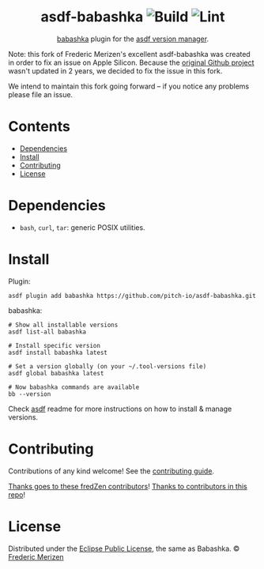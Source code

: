 <div align="center">

# asdf-babashka ![Build](https://github.com/pitch-io/asdf-babashka/workflows/Build/badge.svg) ![Lint](https://github.com/pitch-io/asdf-babashka/workflows/Lint/badge.svg)

[babashka](https://github.com/borkdude/babashka) plugin for the [asdf version manager](https://asdf-vm.com).

</div>

Note: this fork of Frederic Merizen's excellent asdf-babashka was created in order to fix an issue on Apple Silicon. Because the [original Github project](https://github.com/fredZen/asdf-babashka) wasn't updated in 2 years, we decided to fix the issue in this fork.

We intend to maintain this fork going forward – if you notice any problems please file an issue.

# Contents

- [Dependencies](#dependencies)
- [Install](#install)
- [Contributing](#contributing)
- [License](#license)

# Dependencies

- `bash`, `curl`, `tar`: generic POSIX utilities.

# Install

Plugin:

```shell
asdf plugin add babashka https://github.com/pitch-io/asdf-babashka.git
```

babashka:

```shell
# Show all installable versions
asdf list-all babashka

# Install specific version
asdf install babashka latest

# Set a version globally (on your ~/.tool-versions file)
asdf global babashka latest

# Now babashka commands are available
bb --version
```

Check [asdf](https://github.com/asdf-vm/asdf) readme for more instructions on how to
install & manage versions.

# Contributing

Contributions of any kind welcome! See the [contributing guide](contributing.md).

[Thanks goes to these fredZen contributors](https://github.com/fredZen/asdf-babashka/graphs/contributors)!
[Thanks to contributors in this repo](https://github.com/pitch-io/asdf-babashka/graphs/contributors)!

# License

Distributed under the [Eclipse Public License](LICENSE), the same as Babashka.
© [Frederic Merizen](https://github.com/fredZen/)

